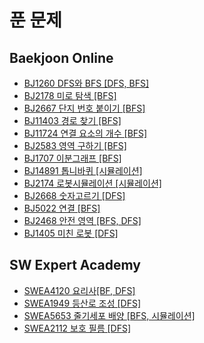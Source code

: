 # 푼 문제

## Baekjoon Online
* [BJ1260 DFS와 BFS [DFS, BFS]](https://www.acmicpc.net/problem/1260)
* [BJ2178 미로 탐색 [BFS]](https://www.acmicpc.net/problem/2178)
* [BJ2667 단지 번호 붙이기 [BFS]](https://www.acmicpc.net/problem/2667)
* [BJ11403 경로 찾기 [BFS]](https://www.acmicpc.net/problem/11403)
* [BJ11724 연결 요소의 개수 [BFS]](https://www.acmicpc.net/problem/11724)
* [BJ2583 영역 구하기 [BFS]](https://www.acmicpc.net/problem/2583)
* [BJ1707 이분그래프 [BFS]](https://www.acmicpc.net/problem/1707)
* [BJ14891 톱니바퀴 [시뮬레이션]](https://www.acmicpc.net/problem/14891)
* [BJ2174 로봇시뮬레이션 [시뮬레이션]](https://www.acmicpc.net/problem/2174)
* [BJ2668 숫자고르기 [DFS]](https://www.acmicpc.net/problem/2668)
* [BJ5022 연결 [BFS]](https://www.acmicpc.net/problem/5022)
* [BJ2468 안전 영역 [BFS, DFS]](https://www.acmicpc.net/problem/2468)
* [BJ1405 미친 로봇 [DFS]](https://www.acmicpc.net/problem/1405)

## SW Expert Academy
* [SWEA4120 요리사[BF, DFS]](https://swexpertacademy.com/main/code/problem/problemDetail.do?contestProbId=AWIeUtVakTMDFAVH&categoryId=AWIeUtVakTMDFAVH&categoryType=CODE)
* [SWEA1949 등산로 조성 [DFS]](https://swexpertacademy.com/main/code/problem/problemDetail.do?contestProbId=AV5PoOKKAPIDFAUq&categoryId=AV5PoOKKAPIDFAUq&categoryType=CODE)
* [SWEA5653 줄기세포 배양 [BFS, 시뮬레이션]](https://swexpertacademy.com/main/code/problem/problemDetail.do?contestProbId=AWXRJ8EKe48DFAUo&categoryId=AWXRJ8EKe48DFAUo&categoryType=CODE)
* [SWEA2112 보호 필름 [DFS]](https://swexpertacademy.com/main/code/problem/problemDetail.do?contestProbId=AV5V1SYKAaUDFAWu&categoryId=AV5V1SYKAaUDFAWu&categoryType=CODE)
